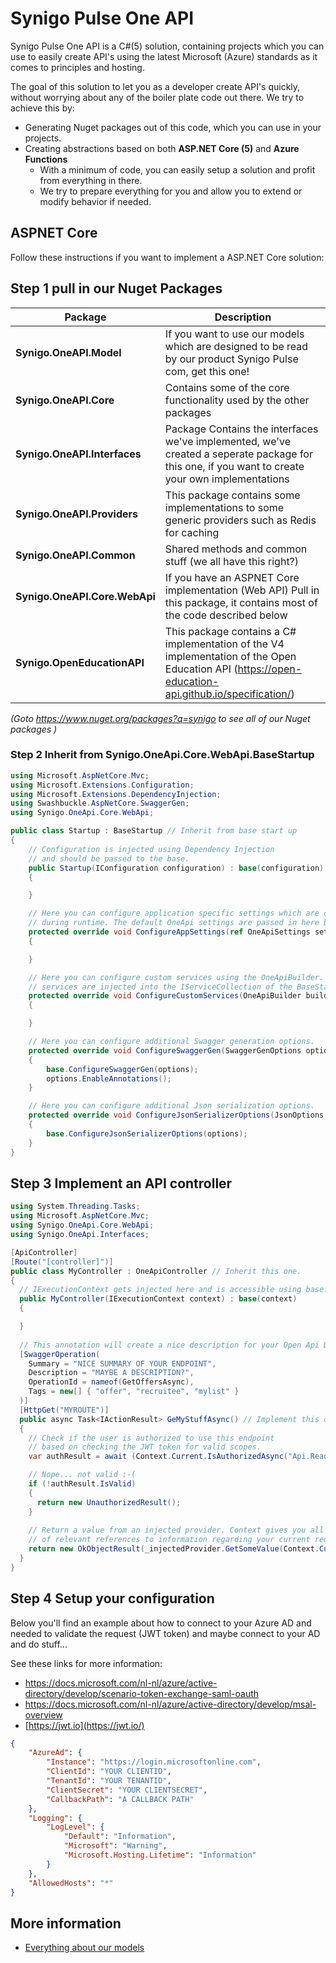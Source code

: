 # Synigo Pulse One API

Synigo Pulse One API is a C#(5) solution, containing projects which you can use to easily create API's using the latest Microsoft (Azure) standards as it comes to principles and hosting.

The goal of this solution to let you as a developer create API's quickly, without worrying about any of the boiler plate code out there. We try to achieve this by:

- Generating Nuget packages out of this code, which you can use in your projects.
- Creating abstractions based on both **ASP.NET Core (5)** and **Azure Functions**
  - With a minimum of code, you can easily setup a solution and profit from everything in there.
  - We try to prepare everything for you and allow you to extend or modify behavior if needed.   


## ASPNET Core

Follow these instructions if you want to implement a ASP.NET Core solution:

## Step 1 pull in our Nuget Packages



| Package                       | Description                                                  |
| ----------------------------- | ------------------------------------------------------------ |
| **Synigo.OneAPI.Model**       | If you want to use our models which are designed to be read by our product Synigo Pulse com, get this one! |
| **Synigo.OneAPI.Core**        | Contains some of the core functionality used by the other packages |
| **Synigo.OneAPI.Interfaces**  | Package Contains the interfaces we've implemented, we've created a seperate package for this one, if you want to create your own implementations |
| **Synigo.OneAPI.Providers**   | This package contains some implementations to some generic providers such as Redis for caching |
| **Synigo.OneAPI.Common**      | Shared methods and common stuff (we all have this right?)    |
| **Synigo.OneAPI.Core.WebApi** | If you have an ASPNET Core implementation (Web API) Pull in this package, it contains most of the code described below |
| **Synigo.OpenEducationAPI**   | This package contains a C# implementation of the V4 implementation of the Open Education API (https://open-education-api.github.io/specification/) |

*(Goto https://www.nuget.org/packages?q=synigo to see all of our Nuget packages )*



### Step 2 Inherit from  Synigo.OneApi.Core.WebApi.BaseStartup 

```c#
using Microsoft.AspNetCore.Mvc;
using Microsoft.Extensions.Configuration;
using Microsoft.Extensions.DependencyInjection;
using Swashbuckle.AspNetCore.SwaggerGen;
using Synigo.OneApi.Core.WebApi;

public class Startup : BaseStartup // Inherit from base start up
{
	// Configuration is injected using Dependency Injection 
	// and should be passed to the base.
	public Startup(IConfiguration configuration) : base(configuration)
	{

	}

	// Here you can configure application specific settings which are configured
	// during runtime. The default OneApi settings are passed in here by reference.
	protected override void ConfigureAppSettings(ref OneApiSettings settings)
	{

	}

	// Here you can configure custom services using the OneApiBuilder. The custom
	// services are injected into the IServiceCollection of the BaseStartup during runtime.
	protected override void ConfigureCustomServices(OneApiBuilder builder)
	{

	}

	// Here you can configure additional Swagger generation options.
	protected override void ConfigureSwaggerGen(SwaggerGenOptions options)
	{
	    base.ConfigureSwaggerGen(options);
	    options.EnableAnnotations();
	}

	// Here you can configure additional Json serialization options.
	protected override void ConfigureJsonSerializerOptions(JsonOptions options)
	{
	    base.ConfigureJsonSerializerOptions(options);
	}
}
```

## Step 3 Implement an API controller

```c#
using System.Threading.Tasks;
using Microsoft.AspNetCore.Mvc;
using Synigo.OneApi.Core.WebApi;
using Synigo.OneApi.Interfaces;

[ApiController]
[Route("[controller]")]
public class MyController : OneApiController // Inherit this one.
{
  // IExecutionContext gets injected here and is accessible using base.Context.
  public MyController(IExecutionContext context) : base(context)
  {

  }
	
  // This annotation will create a nice description for your Open Api Documentation.
  [SwaggerOperation(
    Summary = "NICE SUMMARY OF YOUR ENDPOINT",
    Description = "MAYBE A DESCRIPTION?",
    OperationId = nameof(GetOffersAsync),
    Tags = new[] { "offer", "recruitee", "mylist" }
  )]
  [HttpGet("MYROUTE")]
  public async Task<IActionResult> GeMyStuffAsync() // Implement this one.
  {
    // Check if the user is authorized to use this endpoint
    // based on checking the JWT token for valid scopes.
    var authResult = await (Context.Current.IsAuthorizedAsync("Api.Read.All", "Api.myspecialAction"));

    // Nope... not valid :-(
    if (!authResult.IsValid)
    {
      return new UnauthorizedResult();
    }
    
    // Return a value from an injected provider. Context gives you all kinds
    // of relevant references to information regarding your current request.
    return new OkObjectResult(_injectedProvider.GetSomeValue(Context.Current.Principal));  
  }
}

```

## Step 4 Setup your configuration

Below you'll find an example about how to connect to your Azure AD and needed to validate the request (JWT token) and maybe connect to your AD and do stuff...

See these links for more information:

- https://docs.microsoft.com/nl-nl/azure/active-directory/develop/scenario-token-exchange-saml-oauth 
- https://docs.microsoft.com/nl-nl/azure/active-directory/develop/msal-overview
- [https://jwt.io](https://jwt.io/) 

```json
{
    "AzureAd": {
        "Instance": "https://login.microsoftonline.com",
        "ClientId": "YOUR CLIENTID",
        "TenantId": "YOUR TENANTID",
        "ClientSecret": "YOUR CLIENTSECRET",
        "CallbackPath": "A CALLBACK PATH"
    },
    "Logging": {
        "LogLevel": {
            "Default": "Information",
            "Microsoft": "Warning",
            "Microsoft.Hosting.Lifetime": "Information"
        }
    },
    "AllowedHosts": "*"
}

```

## More information
- [Everything about our models](Synigo.OneApi.Model/README.md)

